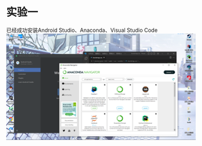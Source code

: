 实验一 
====
已经成功安装Android Studio、Anaconda、Visual Studio Code
![](https://github.com/feziokabelia/ruanjianyanfa/raw/master/shiyan1.png)  
